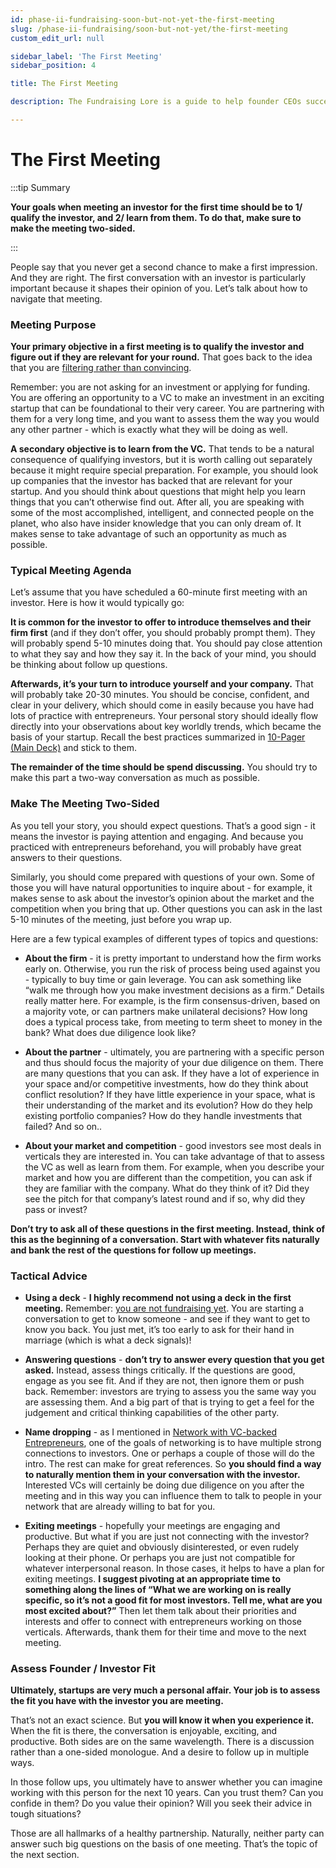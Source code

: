 ```yaml
---
id: phase-ii-fundraising-soon-but-not-yet-the-first-meeting
slug: /phase-ii-fundraising/soon-but-not-yet/the-first-meeting
custom_edit_url: null

sidebar_label: 'The First Meeting'
sidebar_position: 4

title: The First Meeting

description: The Fundraising Lore is a guide to help founder CEOs successfully raise early-stage VC financing from Silicon Valley investors.

---
```


# The First Meeting

:::tip Summary

**Your goals when meeting an investor for the first time should be to 1/ qualify the investor, and 2/ learn from them. To do that, make sure to make the meeting two-sided.**

:::

People say that you never get a second chance to make a first impression. And they are right. The first conversation with an investor is particularly important because it shapes their opinion of you. Let’s talk about how to navigate that meeting.

### Meeting Purpose

**Your primary objective in a first meeting is to qualify the investor and figure out if they are relevant for your round.** That goes back to the idea that you are [filtering rather than convincing](/phase-ii-fundraising/fundraising-psychology/founder-pov).

Remember: you are not asking for an investment or applying for funding. You are offering an opportunity to a VC to make an investment in an exciting startup that can be foundational to their very career. You are partnering with them for a very long time, and you want to assess them the way you would any other partner - which is exactly what they will be doing as well.

**A secondary objective is to learn from the VC.** That tends to be a natural consequence of qualifying investors, but it is worth calling out separately because it might require special preparation. For example, you should look up companies that the investor has backed that are relevant for your startup. And you should think about questions that might help you learn things that you can’t otherwise find out. After all, you are speaking with some of the most accomplished, intelligent, and connected people on the planet, who also have insider knowledge that you can only dream of. It makes sense to take advantage of such an opportunity as much as possible.

### Typical Meeting Agenda

Let’s assume that you have scheduled a 60-minute first meeting with an investor. Here is how it would typically go:

**It is common for the investor to offer to introduce themselves and their firm first** (and if they don’t offer, you should probably prompt them). They will probably spend 5-10 minutes doing that. You should pay close attention to what they say and how they say it. In the back of your mind, you should be thinking about follow up questions.

**Afterwards, it’s your turn to introduce yourself and your company.** That will probably take 20-30 minutes. You should be concise, confident, and clear in your delivery, which should come in easily because you have had lots of practice with entrepreneurs. Your personal story should ideally flow directly into your observations about key worldly trends, which became the basis of your startup. Recall the best practices summarized in [10-Pager (Main Deck)](/phase-i-preparation/draft-effective-fundraising-materials/ten-pager-main-deck) and stick to them.

**The remainder of the time should be spend discussing.** You should try to make this part a two-way conversation as much as possible.

### Make The Meeting Two-Sided

As you tell your story, you should expect questions. That’s a good sign - it means the investor is paying attention and engaging. And because you practiced with entrepreneurs beforehand, you will probably have great answers to their questions.

Similarly, you should come prepared with questions of your own. Some of those you will have natural opportunities to inquire about - for example, it makes sense to ask about the investor’s opinion about the market and the competition when you bring that up. Other questions you can ask in the last 5-10 minutes of the meeting, just before you wrap up.

Here are a few typical examples of different types of topics and questions:

- **About the firm** - it is pretty important to understand how the firm works early on. Otherwise, you run the risk of process being used against you - typically to buy time or gain leverage. You can ask something like “walk me through how you make investment decisions as a firm.” Details really matter here. For example, is the firm consensus-driven, based on a majority vote, or can partners make unilateral decisions? How long does a typical process take, from meeting to term sheet to money in the bank? What does due diligence look like?

- **About the partner** - ultimately, you are partnering with a specific person and thus should focus the majority of your due diligence on them. There are many questions that you can ask. If they have a lot of experience in your space and/or competitive investments, how do they think about conflict resolution? If they have little experience in your space, what is their understanding of the market and its evolution? How do they help existing portfolio companies? How do they handle investments that failed? And so on..

- **About your market and competition** - good investors see most deals in verticals they are interested in. You can take advantage of that to assess the VC as well as learn from them. For example, when you describe your market and how you are different than the competition, you can ask if they are familiar with the company. What do they think of it? Did they see the pitch for that company’s latest round and if so, why did they pass or invest?

**Don’t try to ask all of these questions in the first meeting. Instead, think of this as the beginning of a conversation. Start with whatever fits naturally and bank the rest of the questions for follow up meetings.**

### Tactical Advice

- **Using a deck** - **I highly recommend not using a deck in the first meeting.** Remember: [you are not fundraising yet](/phase-ii-fundraising/soon-but-not-yet). You are starting a conversation to get to know someone - and see if they want to get to know you back. You just met, it’s too early to ask for their hand in marriage (which is what a deck signals)!

- **Answering questions** - **don’t try to answer every question that you get asked.** Instead, assess things critically. If the questions are good, engage as you see fit. And if they are not, then ignore them or push back. Remember: investors are trying to assess you the same way you are assessing them. And a big part of that is trying to get a feel for the judgement and critical thinking capabilities of the other party.

- **Name dropping** - as I mentioned in [Network with VC-backed Entrepreneurs](/phase-i-preparation/network-with-vc-backed-entrepreneurs), one of the goals of networking is to have multiple strong connections to investors. One or perhaps a couple of those will do the intro. The rest can make for great references. So **you should find a way to naturally mention them in your conversation with the investor.** Interested VCs will certainly be doing due diligence on you after the meeting and in this way you can influence them to talk to people in your network that are already willing to bat for you.

- **Exiting meetings** - hopefully your meetings are engaging and productive. But what if you are just not connecting with the investor? Perhaps they are quiet and obviously disinterested, or even rudely looking at their phone. Or perhaps you are just not compatible for whatever interpersonal reason. In those cases, it helps to have a plan for exiting meetings. **I suggest pivoting at an appropriate time to something along the lines of “What we are working on is really specific, so it’s not a good fit for most investors. Tell me, what are you most excited about?”** Then let them talk about their priorities and interests and offer to connect with entrepreneurs working on those verticals. Afterwards, thank them for their time and move to the next meeting.

### Assess Founder / Investor Fit

**Ultimately, startups are very much a personal affair. Your job is to assess the fit you have with the investor you are meeting.**

That’s not an exact science. But **you will know it when you experience it.** When the fit is there, the conversation is enjoyable, exciting, and productive. Both sides are on the same wavelength. There is a discussion rather than a one-sided monologue. And a desire to follow up in multiple ways.

In those follow ups, you ultimately have to answer whether you can imagine working with this person for the next 10 years. Can you trust them? Can you confide in them? Do you value their opinion? Will you seek their advice in tough situations?

Those are all hallmarks of a healthy partnership. Naturally, neither party can answer such big questions on the basis of one meeting. That’s the topic of the next section.